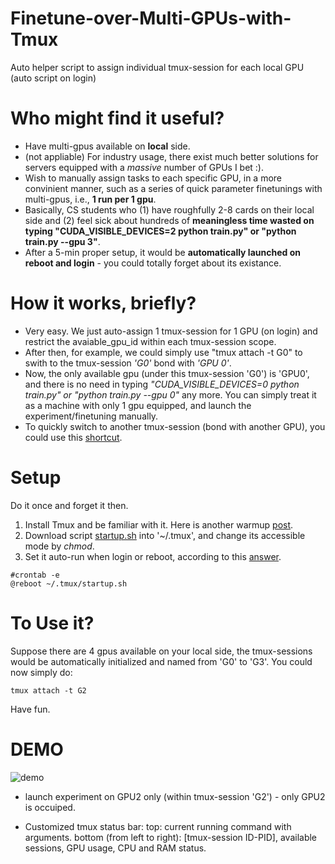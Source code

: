 # Finetune-over-Multi-GPUs-with-Tmux
Auto helper script to assign individual tmux-session for each local GPU (auto script on login)


# Who might find it useful?
+ Have multi-gpus available on **local** side.
+ (not appliable) For industry usage, there exist much better solutions for servers equipped with a _massive_ number of GPUs I bet :).
+ Wish to manually assign tasks to each specific GPU, in a more convinient manner, such as a series of quick parameter finetunings with multi-gpus, i.e., **1 run per 1 gpu**.
+ Basically, CS students who (1) have roughfully 2-8 cards on their local side and (2) feel sick about hundreds of **meaningless time wasted on typing "CUDA_VISIBLE_DEVICES=2 python train.py" or "python train.py --gpu 3"**. 
+ After a 5-min proper setup, it would be **automatically launched on reboot and login** - you could totally forget about its existance.

# How it works, briefly?
+ Very easy. We just auto-assign 1 tmux-session for 1 GPU (on login) and restrict the avaiable_gpu_id within each tmux-session scope. 
+ After then, for example, we could simply use "tmux attach -t G0" to swith to the tmux-session *'G0'* bond with *'GPU 0'*. 
+ Now, the only available gpu (under this tmux-session 'G0') is 'GPU0', and there is no need in typing *"CUDA_VISIBLE_DEVICES=0 python train.py" or "python train.py --gpu 0"* any more. You can simply treat it as a machine with only 1 gpu equipped, and launch the experiment/finetuning manually.
+ To quickly switch to another tmux-session (bond with another GPU), you could use this [shortcut](https://stackoverflow.com/questions/32790061/switch-between-sessions-in-tmux). 


# Setup
Do it once and forget it then.
1. Install Tmux and be familiar with it. Here is another warmup [post](https://www.notion.so/02bc5a1251d64ac0846b28eef9b67155#ec346bf4ecc546e2b7856c2f14aef76e).
2. Download script [startup.sh](https://github.com/chaoyivision/Finetune-over-Multi-GPUs-with-Tmux/blob/main/startup.sh) into '~/.tmux', and change its accessible mode by *chmod*.
3. Set it auto-run when login or reboot, according to this [answer](https://stackoverflow.com/questions/12973777/how-to-run-a-shell-script-at-startup).
```
#crontab -e
@reboot ~/.tmux/startup.sh
```

# To Use it?
Suppose there are 4 gpus available on your local side, the tmux-sessions would be automatically initialized and named from 'G0' to 'G3'. You could now simply do:
```
tmux attach -t G2
```
Have fun.

# DEMO
![demo](https://user-images.githubusercontent.com/79236307/163664538-b94e64f3-9091-4f1e-bdc9-ed886bf92d23.png)
+ launch experiment on GPU2 only (within tmux-session 'G2') - only GPU2 is occuiped.

+ Customized tmux status bar:
top: current running command with arguments.
bottom (from left to right): \[tmux-session ID-PID\], available sessions, GPU usage, CPU and RAM status.

